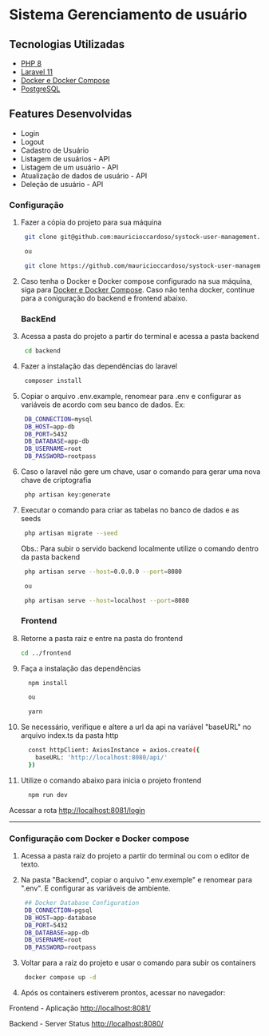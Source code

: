 # Sistema Gerenciamento de usuário

## Tecnologias Utilizadas

- [PHP 8](https://www.php.net/)
- [Laravel 11](https://laravel.com/docs/11.x)
- [Docker e Docker Compose](https://www.docker.com/)
- [PostgreSQL](https://www.postgresql.org/)

## Features Desenvolvidas

- Login
- Logout
- Cadastro de Usuário
- Listagem de usuários - API
- Listagem de um usuário - API
- Atualização de dados de usuário - API
- Deleção de usuário - API

### Configuração

1. Fazer a cópia do projeto para sua máquina

   ```bash
    git clone git@github.com:mauricioccardoso/systock-user-management.git

    ou

    git clone https://github.com/mauricioccardoso/systock-user-management.git
   ```

2. Caso tenha o Docker e Docker compose configurado na sua máquina, siga para [Docker e Docker Compose](#configuração-com-docker-e-docker-compose).
   Caso não tenha docker, continue para a coniguração do backend e frontend abaixo.

   ### BackEnd

3. Acessa a pasta do projeto a partir do terminal e acessa a pasta backend

   ```bash
    cd backend
   ```

4. Fazer a instalação das dependências do laravel

   ```bash
    composer install
   ```

5. Copiar o arquivo .env.example, renomear para .env e configurar as variáveis de acordo com seu banco de dados. Ex:

   ```bash
    DB_CONNECTION=mysql
    DB_HOST=app-db
    DB_PORT=5432
    DB_DATABASE=app-db
    DB_USERNAME=root
    DB_PASSWORD=rootpass
   ```

6. Caso o laravel não gere um chave, usar o comando para gerar uma nova chave de criptografia

   ```bash
    php artisan key:generate
   ```

7. Executar o comando para criar as tabelas no banco de dados e as seeds

   ```bash
    php artisan migrate --seed
   ```

   Obs.: Para subir o servido backend localmente utilize o comando dentro da pasta backend

   ```bash
    php artisan serve --host=0.0.0.0 --port=8080

    ou

    php artisan serve --host=localhost --port=8080
   ```

   ### Frontend

8. Retorne a pasta raiz e entre na pasta do frontend

   ```bash
   cd ../frontend
   ```

9. Faça a instalação das dependências

   ```bash
     npm install

     ou

     yarn
   ```

10. Se necessário, verifique e altere a url da api na variável "baseURL" no arquivo index.ts da pasta http

    ```bash
      const httpClient: AxiosInstance = axios.create({
        baseURL: 'http://localhost:8080/api/'
      })
    ```

11. Utilize o comando abaixo para inicia o projeto frontend

    ```bash
      npm run dev
    ```

Acessar a rota [http://localhost:8081/login](http://localhost:8081/login)

---

### Configuração com Docker e Docker compose

1. Acessa a pasta raiz do projeto a partir do terminal ou com o editor de texto.

2. Na pasta "Backend", copiar o arquivo ".env.exemple" e renomear para ".env".
   E configurar as variáveis de ambiente.

   ```bash
    ## Docker Database Configuration
    DB_CONNECTION=pgsql
    DB_HOST=app-database
    DB_PORT=5432
    DB_DATABASE=app-db
    DB_USERNAME=root
    DB_PASSWORD=rootpass
   ```

3. Voltar para a raiz do projeto e usar o comando para subir os containers

   ```bash
    docker compose up -d
   ```

4. Após os containers estiverem prontos, acessar no navegador:

Frontend - Aplicação
[http://localhost:8081/](http://localhost:8081/)

Backend - Server Status
[http://localhost:8080/](http://localhost:8080/)
